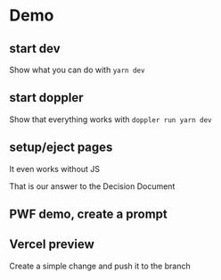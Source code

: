 # Demo

## start dev

Show what you can do with `yarn dev`

## start doppler

Show that everything works with `doppler run yarn dev`

## setup/eject pages

It even works without JS

That is our answer to the Decision Document

## PWF demo, create a prompt

## Vercel preview

Create a simple change and push it to the branch
